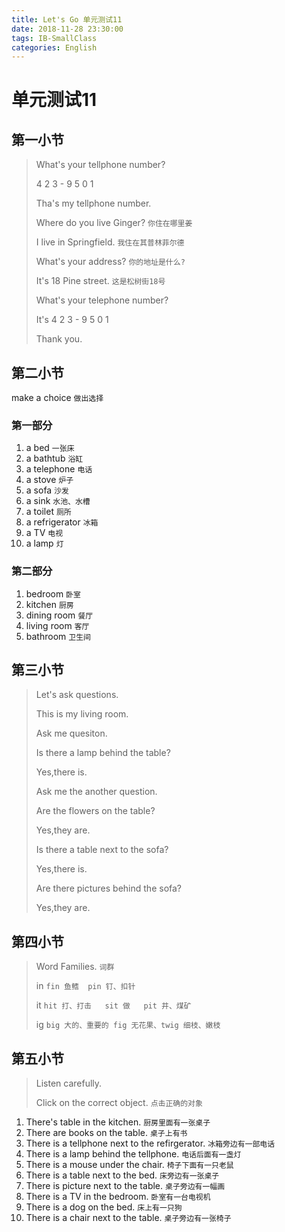 ```yaml
---
title: Let's Go 单元测试11
date: 2018-11-28 23:30:00
tags: IB-SmallClass
categories: English
---
```



# 单元测试11

## 第一小节

> What's your tellphone number?
> 
> 4 2 3 - 9 5 0 1
> 
> Tha's my tellphone number.
> 
> Where do you live Ginger? `你住在哪里姜`
> 
> I live in Springfield. `我住在其普林菲尔德`
> 
> What's your address? `你的地址是什么?`
> 
> It's 18 Pine street. `这是松树街18号`
> 
> What's your telephone number?
> 
> It's 4 2 3 - 9 5 0 1
> 
> Thank you.


## 第二小节

make a choice `做出选择`

### 第一部分

1. a bed `一张床`
2. a bathtub `浴缸`
3. a telephone `电话`
4. a stove `炉子`
5. a sofa `沙发`
6. a sink `水池、水槽`
7. a toilet `厕所`
8. a refrigerator `冰箱`
9. a TV `电视`
10. a lamp `灯`

### 第二部分

1. bedroom `卧室`
2. kitchen `厨房`
3. dining room `餐厅`
4. living room `客厅`
5. bathroom `卫生间`


## 第三小节

> Let's ask questions.
> 
> This is my living room.
> 
> Ask me quesiton.
> 
> Is there a lamp behind the table?
> 
> Yes,there is.
> 
> Ask me the another question.
> 
> Are the flowers on the table?
> 
> Yes,they are.
> 
> Is there a table next to the sofa?
> 
> Yes,there is.
> 
> Are there pictures behind the sofa?
> 
> Yes,they are.


## 第四小节

> Word Families. `词群`
> 
> in `fin 鱼鳍  pin 钉、扣针`
> 
> it `hit 打、打击   sit 做   pit 井、煤矿`
> 
> ig `big 大的、重要的 fig 无花果、twig 细枝、嫩枝`



## 第五小节

> Listen carefully.
> 
> Click on the correct object. `点击正确的对象`

1. There's table in the kitchen. `厨房里面有一张桌子`
2. There are books on the table. `桌子上有书`
3. There is a tellphone next to the refirgerator. `冰箱旁边有一部电话`
4. There is a lamp behind the tellphone. `电话后面有一盏灯`
5. There is a mouse under the chair. `椅子下面有一只老鼠`
6. There is a table next to the bed. `床旁边有一张桌子`
7. There is picture next to the table. `桌子旁边有一幅画`
8. There is a TV in the bedroom. `卧室有一台电视机`
9. There is a dog on the bed. `床上有一只狗`
10. There is a chair next to the table. `桌子旁边有一张椅子`














